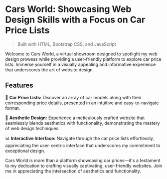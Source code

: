 # Cars World: Showcasing Web Design Skills with a Focus on Car Price Lists

> Built with HTML, Bootstrap CSS, and JavaScript

Welcome to Cars World, a virtual showroom designed to spotlight my web design prowess while providing a user-friendly platform to explore car price lists. Immerse yourself in a visually appealing and informative experience that underscores the art of website design.

## Features

🚗 **Car Price Lists:**
Discover an array of car models along with their corresponding price details, presented in an intuitive and easy-to-navigate format.

🎨 **Aesthetic Design:**
Experience a meticulously crafted website that seamlessly blends aesthetics with functionality, demonstrating the mastery of web design techniques.

📊 **Interactive Interface:**
Navigate through the car price lists effortlessly, appreciating the user-centric interface that underscores my commitment to exceptional design.

Cars World is more than a platform showcasing car prices—it's a testament to my dedication to crafting visually captivating, user-friendly websites. Join me in appreciating the intersection of aesthetics and functionality.